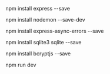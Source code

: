 npm install express --save

npm install nodemon --save-dev

npm install express-async-errors --save

npm install sqlite3 sqlite --save

npm install bcryptjs --save

npm run dev
